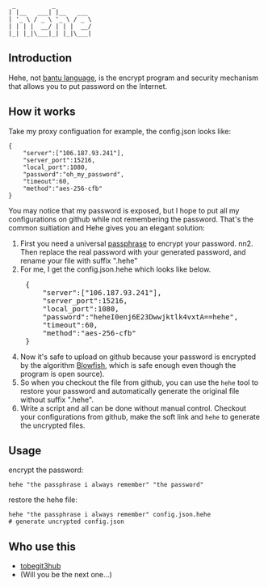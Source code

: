      _          _
    | |__   ___| |__   ___
    | '_ \ / _ \ '_ \ / _ \
    | | | |  __/ | | |  __/
    |_| |_|\___|_| |_|\___|

## Introduction
Hehe, not [bantu language](http://en.wikipedia.org/wiki/Hehe_language), is the encrypt program and security mechanism that allows you to put password on the Internet.

## How it works
Take my proxy configuation for example, the config.json looks like:

    {
        "server":["106.187.93.241"],
        "server_port":15216,
        "local_port":1080,
        "password":"oh_my_password",
        "timeout":60,
        "method":"aes-256-cfb"
    }
	
You may notice that my password is exposed, but I hope to put all my configurations on github while not remembering the password. That's the common suitiation and Hehe gives you an elegant solution:

1. First you need a universal [passphrase](http://en.wikipedia.org/wiki/Passphrase) to encrypt your password.
nn2. Then replace the real password with your generated password, and rename your file with suffix ".hehe"
3. For me, I get the config.json.hehe which looks like below.
<pre>
    {
        "server":["106.187.93.241"],
        "server_port":15216,
        "local_port":1080,
        "password":"heheI0enj6E23Dwwjktlk4vxtA==hehe",
        "timeout":60,
        "method":"aes-256-cfb"
    }
</pre>	
4. Now it's safe to upload on github because your password is encrypted by the algorithm [Blowfish](http://en.wikipedia.org/wiki/Blowfish_(cipher)), which is safe enough even though the program is open source).
5. So when you checkout the file from github, you can use the `hehe` tool to restore your password and automatically generate the original file without suffix ".hehe".
6. Write a script and all can be done without manual control. Checkout your configurations from github, make the soft link and `hehe` to generate the uncrypted files.

## Usage
encrypt the password:

    hehe "the passphrase i always remember" "the password"

restore the hehe file:

    hehe "the passphrase i always remember" config.json.hehe
	# generate uncrypted config.json
						
## Who use this
* [tobegit3hub](https://github.com/tobegit3hub)
* (Will you be the next one...)
